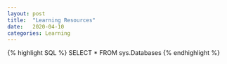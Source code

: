 ```yaml
---
layout: post
title:  "Learning Resources"
date:   2020-04-10
categories: Learning
---
```


{% highlight SQL %} SELECT * FROM sys.Databases {% endhighlight %}
